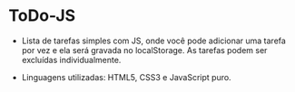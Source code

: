 # ToDo-JS

* Lista de tarefas simples com JS, onde você pode adicionar uma tarefa por vez e ela será gravada no localStorage. As tarefas podem ser excluídas individualmente.

* Linguagens utilizadas: HTML5, CSS3 e JavaScript puro.

